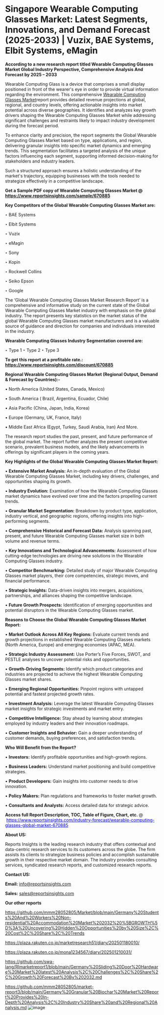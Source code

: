 # Singapore Wearable Computing Glasses Market: Latest Segments, Innovations, and Demand Forecast (2025-2033) | Vuzix, BAE Systems, Elbit Systems, eMagin

<strong>According to a new research report titled Wearable Computing Glasses Market Global Industry Perspective, Comprehensive Analysis And Forecast by 2025 – 2033</strong>

Wearable Computing Glass is a device that comprises a small display positioned in front of the wearer's eye in order to provide virtual information regarding the environment. This comprehensive <a href=https://www.reportsinsights.com/sample/670885>Wearable Computing Glasses Market</a>report provides detailed revenue projections at global, regional, and country levels, offering actionable insights into market potential across diverse geographies. It identifies and analyzes key growth drivers shaping the Wearable Computing Glasses Market while addressing significant challenges and restraints likely to impact industry development during the forecast period.

To enhance clarity and precision, the report segments the Global Wearable Computing Glasses Market based on type, applications, and region, delivering granular insights into specific market dynamics and emerging trends. This segmentation facilitates a targeted analysis of the unique factors influencing each segment, supporting informed decision-making for stakeholders and industry leaders.

Such a structured approach ensures a holistic understanding of the market's trajectory, equipping businesses with the tools needed to strategize effectively in a competitive landscape.

<strong>Get a Sample PDF copy of Wearable Computing Glasses Market </strong><strong>@<a href=https://www.reportsinsights.com/sample/670885 style=color:#0000ff;> https://www.reportsinsights.com/sample/670885</a></strong></font>

<strong>Key Competitors of the Global Wearable Computing Glasses Market are:</strong>

‣ BAE Systems

‣ Elbit Systems

‣ Vuzix

‣ eMagin

‣ Sony

‣ Kopin

‣ Rockwell Collins

‣ Seiko Epson

‣ Google

The ‘Global Wearable Computing Glasses Market Research Report’ is a comprehensive and informative study on the current state of the Global Wearable Computing Glasses Market industry with emphasis on the global industry. The report presents key statistics on the market status of the global Wearable Computing Glasses market manufacturers and is a valuable source of guidance and direction for companies and individuals interested in the industry.

<strong>Wearable Computing Glasses Industry Segmentation covered are:</strong>

‣ Type 1
‣ Type 2
‣ Type 3

<strong>To get this report at a profitable rate.: <a href=https://www.reportsinsights.com/discount/670885 style=color:#0000ff;>https://www.reportsinsights.com/discount/670885</a></strong></font>

<strong>Regional Wearable Computing Glasses Market (Regional Output, Demand &amp; Forecast by Countries):-</strong>

• North America (United States, Canada, Mexico)

• South America ( Brazil, Argentina, Ecuador, Chile)

• Asia Pacific (China, Japan, India, Korea)

• Europe (Germany, UK, France, Italy)

• Middle East Africa (Egypt, Turkey, Saudi Arabia, Iran) And More.

The research report studies the past, present, and future performance of the global market. The report further analyzes the present competitive scenario, prevalent business models, and the likely advancements in offerings by significant players in the coming years.

<strong>Key Highlights of the Global Wearable Computing Glasses Market Report:</strong>

• <strong>Extensive Market Analysis:</strong> An in-depth evaluation of the Global Wearable Computing Glasses Market, including key drivers, challenges, and opportunities shaping its growth.

• <strong>Industry Evolution:</strong> Examination of how the Wearable Computing Glasses market dynamics have evolved over time and the factors propelling current trends.

• <strong>Granular Market Segmentation:</strong> Breakdown by product type, application, industry vertical, and geographic regions, offering insights into high-performing segments.

• <strong>Comprehensive Historical and Forecast Data:</strong> Analysis spanning past, present, and future Wearable Computing Glasses market size in both volume and revenue terms.

• <strong>Key Innovations and Technological Advancements:</strong> Assessment of how cutting-edge technologies are driving new solutions in the Wearable Computing Glasses industry.

• <strong>Competitor Benchmarking:</strong> Detailed study of major Wearable Computing Glasses market players, their core competencies, strategic moves, and financial performance.

• <strong>Strategic Insights:</strong> Data-driven insights into mergers, acquisitions, partnerships, and alliances shaping the competitive landscape.

• <strong>Future Growth Prospects:</strong> Identification of emerging opportunities and potential disruptors in the Wearable Computing Glasses market.

<strong>Reasons to Choose the Global Wearable Computing Glasses Market Report:</strong>

• <strong>Market Outlook Across All Key Regions:</strong> Evaluate current trends and growth projections in established Wearable Computing Glasses markets (North America, Europe) and emerging economies (APAC, MEA).

• <strong>Strategic Industry Assessment:</strong> Use Porter’s Five Forces, SWOT, and PESTLE analyses to uncover potential risks and opportunities.

• <strong>Growth-Driving Segments:</strong> Identify which product categories and industries are projected to achieve the highest Wearable Computing Glasses market shares.

• <strong>Emerging Regional Opportunities:</strong> Pinpoint regions with untapped potential and fastest projected growth rates.

• <strong>Investment Analysis:</strong> Leverage the latest Wearable Computing Glasses market insights for strategic investments and market entry.

• <strong>Competitive Intelligence:</strong> Stay ahead by learning about strategies employed by industry leaders and their innovation roadmaps.

• <strong>Customer Insights and Behavior:</strong> Gain a deeper understanding of customer demands, buying preferences, and satisfaction trends.

<strong>Who Will Benefit from the Report?</strong>

• <strong>Investors:</strong> Identify profitable opportunities and high-growth regions.

• <strong>Business Leaders:</strong> Understand market positioning and build competitive strategies.

• <strong>Product Developers:</strong> Gain insights into customer needs to drive innovation.

• <strong>Policy Makers:</strong> Plan regulations and frameworks to foster market growth.

• <strong>Consultants and Analysts:</strong> Access detailed data for strategic advice.
</ul>
<strong>Access full Report Description, TOC, Table of Figure, Chart, etc. </strong>@  <a href=https://www.reportsinsights.com/industry-forecast/wearable-computing-glasses-global-market-670885 style=color:#0000ff;>https://www.reportsinsights.com/industry-forecast/wearable-computing-glasses-global-market-670885</a></font>

<strong><strong>About US</strong>:</strong>

Reports Insights is the leading research industry that offers contextual and data-centric research services to its customers across the globe. The firm assists its clients to strategize business policies and accomplish sustainable growth in their respective market domain. The industry provides consulting services, syndicated research reports, and customized research reports.

<strong>Contact US:</strong>

<p class=""""><b>Email:</b> <a href=mailto:info@reportsinsights.com>info@reportsinsights.com</a></p>
<p class=""""><b>Sales:</b> <a href=mailto:sales@reportsinsights.com>sales@reportsinsights.com</a></p>

<strong>Our other reports</strong>

<a href=https://github.com/mmm28052805/Market/blob/main/Germany%20Students%20And%20Workers%20Non-residential%20Accommodation%20Market%202032%20%5BGROWTH%5D%3A%20Uncovering%20Hidden%20Opportunities%20by%20Size%2C%20Cost%2C%20Share%2C%20Trends>https://github.com/mmm28052805/Market/blob/main/Germany%20Students%20And%20Workers%20Non-residential%20Accommodation%20Market%202032%20%5BGROWTH%5D%3A%20Uncovering%20Hidden%20Opportunities%20by%20Size%2C%20Cost%2C%20Share%2C%20Trends</a>

<a href=https://plaza.rakuten.co.jp/marketresearch51/diary/202501180010/>https://plaza.rakuten.co.jp/marketresearch51/diary/202501180010/</a>

<a href=https://plaza.rakuten.co.jp/mona1234567/diary/202501210031/>https://plaza.rakuten.co.jp/mona1234567/diary/202501210031/</a>

<a href=https://github.com/swa-lang/RImarketreport1/blob/main/Germany%20Sliding%20Door%20Hardware%20Market%20latest%20Analysis%2C%20Challenges%2C%20Share%2C%20Growth%20Forecast%20By%202032.md>https://github.com/swa-lang/RImarketreport1/blob/main/Germany%20Sliding%20Door%20Hardware%20Market%20latest%20Analysis%2C%20Challenges%2C%20Share%2C%20Growth%20Forecast%20By%202032.md</a>

<a href=https://github.com/mmm28052805/market-report3/blob/main/Germany%20Granular%20Biochar%20Market%20Report%20Provides%20In-Depth%20Analysis%2C%20Industry%20Share%20and%20Regional%20Analysis.md>https://github.com/mmm28052805/market-report3/blob/main/Germany%20Granular%20Biochar%20Market%20Report%20Provides%20In-Depth%20Analysis%2C%20Industry%20Share%20and%20Regional%20Analysis.md</a>
![image](https://github.com/user-attachments/assets/3520925c-f8d1-409d-a412-1dbd1416886f)
